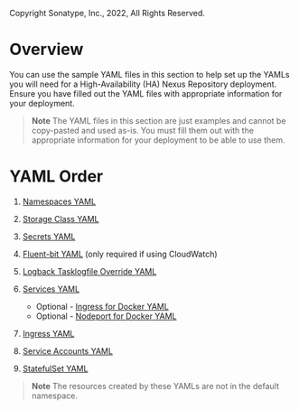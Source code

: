Copyright Sonatype, Inc., 2022, All Rights Reserved.

# Overview
You can use the sample YAML files in this section to help set up the YAMLs you will need for a High-Availability (HA) Nexus Repository deployment. 
Ensure you have filled out the YAML files with appropriate information for your deployment.

> **Note** The YAML files in this section are just examples and cannot be copy-pasted and used as-is. You must fill them out with the appropriate information for your deployment to be able to use them.

# YAML Order

1. [Namespaces YAML](https://github.com/sonatype/nxrm3-preview-ha-repository/blob/main/sample-aws-ha-yamls/aws-ha-namespaces.yaml)

2. [Storage Class YAML](https://github.com/sonatype/nxrm3-preview-ha-repository/blob/main/sample-aws-ha-yamls/aws-ha-storage-class.yaml)

3. [Secrets YAML](https://github.com/sonatype/nxrm3-preview-ha-repository/blob/main/sample-aws-ha-yamls/aws-ha-secrets.yaml)

4. [Fluent-bit YAML](https://github.com/sonatype/nxrm3-preview-ha-repository/blob/main/sample-aws-ha-yamls/aws-ha-fluent-bit.yaml) (only required if using CloudWatch)

5. [Logback Tasklogfile Override YAML](https://github.com/sonatype/nxrm3-preview-ha-repository/blob/main/sample-aws-ha-yamls/aws-ha-nxrm-logback-tasklogfile-override.yaml)

6. [Services YAML](https://github.com/sonatype/nxrm3-preview-ha-repository/blob/main/sample-aws-ha-yamls/aws-ha-services.yaml)
   * Optional - [Ingress for Docker YAML](https://github.com/sonatype/nxrm3-preview-ha-repository/blob/main/sample-aws-ha-yamls/aws-ha-ingress-for-docker-connector.yaml)
   * Optional - [Nodeport for Docker YAML](https://github.com/sonatype/nxrm3-preview-ha-repository/blob/main/sample-aws-ha-yamls/aws-ha-docker-services.yaml)

7. [Ingress YAML](https://github.com/sonatype/nxrm3-preview-ha-repository/blob/main/sample-aws-ha-yamls/aws-ha-ingress.yaml)

8. [Service Accounts YAML](https://github.com/sonatype/nxrm3-preview-ha-repository/blob/main/sample-aws-ha-yamls/aws-ha-service-accounts.yaml)

9. [StatefulSet YAML](https://github.com/sonatype/nxrm3-preview-ha-repository/blob/main/sample-aws-ha-yamls/aws-ha-statefulset.yaml)

> **Note** The resources created by these YAMLs are not in the default namespace.
